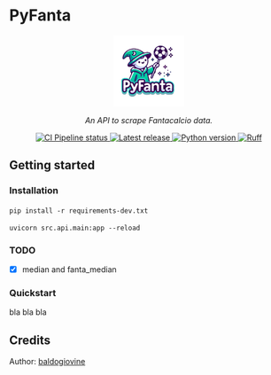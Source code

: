 # PyFanta
<div align="center">
    <a href="<DOCS URL HERE>"><img src="assets/logo.png" alt="PyFanta" height="128px" width="128px"></a>
    <p align="center">
        <em>An API to scrape Fantacalcio data.</em>
    </p>
    <p align="center">
        <a href="https://github.com/baldogiovine/PyFanta/actions/workflows/ci.yml" target="_blank">
            <img src="https://github.com/baldogiovine/PyFanta/actions/workflows/ci.yml/badge.svg" alt="CI Pipeline status">
        </a>
        <a href="https://github.com/baldogiovine/PyFanta/releases" target="_blank">
            <img src="https://img.shields.io/github/v/release/baldogiovine/PyFanta?label=Latest%20Release" alt="Latest release">
        </a>
        <a href="https://github.com/baldogiovine/PyFanta" target="_blank">
            <img src="https://img.shields.io/badge/python-3.9%20%7C%203.10%20%7C%203.11%20%7C%203.12-blue" alt="Python version">
        </a>
        <!-- <a href="https://squidfunk.github.io/mkdocs-material/" target="_blank">
            <img src="https://img.shields.io/badge/Material_for_MkDocs-526CFE?logo=MaterialForMkDocs&logoColor=white" alt="Docs built with Material for MkDocs">
        </a> -->
        <a href="https://github.com/astral-sh/ruff" target="_blank">
            <img src="https://img.shields.io/endpoint?url=https://raw.githubusercontent.com/astral-sh/ruff/main/assets/badge/v2.json" alt="Ruff">
        </a>
    </p>
</div>


## Getting started

### Installation
```pip install -r requirements-dev.txt```

```uvicorn src.api.main:app --reload```

### TODO
- [x] median and fanta_median

### Quickstart
bla bla bla


## Credits

Author: [baldogiovine](https://github.com/baldogiovine)
